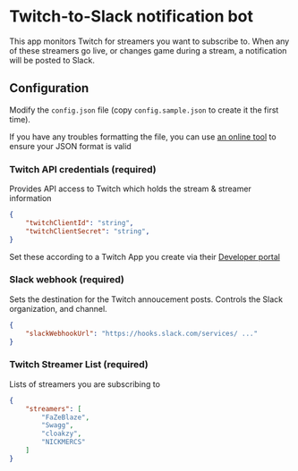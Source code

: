# Twitch-to-Slack notification bot

This app monitors Twitch for streamers you want to subscribe to. When any of these streamers go live, or changes game during a stream, a notification will be posted to Slack.

## Configuration

Modify the `config.json` file (copy `config.sample.json` to create it the first time).

If you have any troubles formatting the file, you can use [an online tool](https://jsonformatter.curiousconcept.com/) to ensure your JSON format is valid


### Twitch API credentials (required)

Provides API access to Twitch which holds the stream & streamer information

```json
{
    "twitchClientId": "string",
    "twitchClientSecret": "string",
}
```

Set these according to a Twitch App you create via their [Developer portal](https://dev.twitch.tv/console/apps/create)

### Slack webhook (required)

Sets the destination for the Twitch annoucement posts. Controls the Slack organization, and channel.

```json
{
    "slackWebhookUrl": "https://hooks.slack.com/services/ ..."
}
```

### Twitch Streamer List (required)

Lists of streamers you are subscribing to

```json
{
    "streamers": [
		"FaZeBlaze",
		"Swagg",
		"cloakzy",
		"NICKMERCS"
	]
}
```
